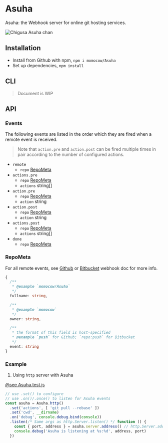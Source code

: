 # Asuha
Asuha: the Webhook server for online git hosting services.

![Chigusa Asuha chan][1]

## Installation
- Install from Github with npm, `npm i momocow/Asuha`
- Set up dependencies, `npm install`

## CLI
> Document is WIP

## API
### Events
The following events are listed in the order which they are fired when a remote event is received.
> Note that `action.pre` and `action.post` can be fired multiple times in pair according to the number of configured actions.

- `remote`
    - `repo` [RepoMeta](#repometa)
- `actions.pre`
    - `repo` [RepoMeta](#repometa)
    - `actions` string[]
- `action.pre`
    - `repo` [RepoMeta](#repometa)
    - `action` string
- `action.post`
    - `repo` [RepoMeta](#repometa)
    - `action` string
- `actions.post`
    - `repo` [RepoMeta](#repometa)
    - `actions` string[]
- `done`
    - `repo` [RepoMeta](#repometa)

### RepoMeta
For all remote events, see [Github][2] or [Bitbucket][3] webhook doc for more info.

```typescript
{
  /**
   * @example `momocow/Asuha`
   */
  fullname: string,

  /**
   * @example `momocow`
   */
  owner: string,

  /**
   * the format of this field is host-specified
   * @example `push` for Github; `repo:push` for Bitbucket
   */
  event: string
}
```

### Example
1. Using `http` server with Asuha

[@see Asuha.test.js](./test/Asuha.test.js)

```javascript
// use .set() to configure
// use .on()/.once() to listen for Asuha events
const asuha = Asuha.http()
  .set('actions', [ 'git pull --rebase' ])
  .set('cwd', __dirname)
  .on('debug', console.debug.bind(console))
  .listen(/* Same args as http.Server.listen() */ function () {
    const { port, address } = asuha.server.address() // http.Server.address()
    console.debug('Asuha is listening at %s:%d', address, port)
  })
```

[1]: https://ru.myanimeshelf.com/upload/dynamic/2016-07/24/1375382.jpg
[2]: https://developer.github.com/webhooks
[3]: https://confluence.atlassian.com/bitbucket/event-payloads-740262817.html